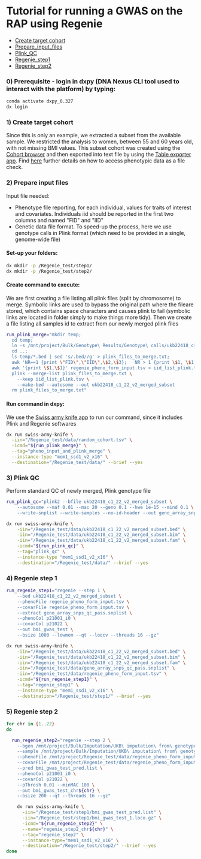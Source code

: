 # Tutorial for running a GWAS on the RAP using Regenie

- [Create target cohort](#create-target-cohort)
- [Prepare_input_files](#prepare-input-files)
- [Plink_QC](#plink-qc)
- [Regenie_step1](#regenie-step1)
- [Regenie_step2](#regenie-step2)


### 0) Prerequisite - login in dxpy (DNA Nexus CLI tool used to interact with the platform) by typing:
```bash
conda activate dxpy_0.327
dx login
```


### 1) Create target cohort

Since this is only an example, we extracted a subset from the available sample. We restricted the analysis to women, between 55 and 60 years old, with not missing BMI values. This subset cohort was created using the [Cohort browser](https://documentation.dnanexus.com/user/cohort-browser#opening-datasets-using-the-cohort-browser) and then exported into text file by using the [Table exporter app](https://ukbiobank.dnanexus.com/app/table-exporter).
Find [here](https://dnanexus.gitbook.io/uk-biobank-rap/working-on-the-research-analysis-platform/accessing-phenotypic-data-as-a-file#selecting-fields-of-interest-in-the-cohort-browser) further details on how to access phenotypic data as a file check.



### 2) Prepare input files
Input file needed:
  - Phenotype file reporting, for each individual, values for traits of interest and covariates. Individuals iid should be reported in the first two columns and named "FID" and "IID"
  - Genetic data file format. To speed-up the process, here we use genotype calls in Plink format (which need to be provided in a single, genome-wide file)

#### Set-up your folders:
```bash
dx mkdir -p /Regenie_test/step1/
dx mkdir -p /Regenie_test/step2/
```

#### Create command to execute:
We are first creating a file listing all plink files (split by chromosome) to merge. Symbolic links are used to bypass the original path where the fileare stored, which contains space characters and causes plink to fail (symbolic links are located in folder simply to make things more tidy). Then we create a file listing all samples id to extract from our newly merged plink files
```bash
run_plink_merge="mkdir temp; 
  cd temp;
  ln -s /mnt/project/Bulk/Genotype\ Results/Genotype\ calls/ukb22418_c[1-9]* ./;
  cd ..;
  ls temp/*.bed | sed 's/.bed//g' > plink_files_to_merge.txt;
  awk 'NR==1 {print \"FID\",\"IID\",\$2,\$3};	NR > 1 {print \$1, \$1, \$2, \$3}' random_cohort.tsv > regenie_pheno_form_input.tsv
  awk '{print \$1,\$1}' regenie_pheno_form_input.tsv > iid_list_plink.tsv
  plink --merge-list plink_files_to_merge.txt \
    --keep iid_list_plink.tsv \
    --make-bed --autosome --out ukb22418_c1_22_v2_merged_subset
  rm plink_files_to_merge.txt"
```

#### Run command in dxpy:
We use the [Swiss army knife app]() to run our command, since it includes Plink and Regenie softwares
```bash
dx run swiss-army-knife \
  -iin="/Regenie_test/data/random_cohort.tsv" \
  -icmd="${run_plink_merge}" \
  --tag="pheno_input_and_plink_merge" \
  --instance-type "mem1_ssd1_v2_x16" \
  --destination="/Regenie_test/data/" --brief --yes
```


### 3) Plink QC
Perform standard QC of newly merged, Plink genotype file

```bash
run_plink_qc="plink2 --bfile ukb22418_c1_22_v2_merged_subset \
	--autosome --maf 0.01 --mac 20 --geno 0.1 --hwe 1e-15 --mind 0.1 \
	--write-snplist --write-samples --no-id-header --out geno_array_snps_qc_pass"

dx run swiss-army-knife \
	-iin="/Regenie_test/data/ukb22418_c1_22_v2_merged_subset.bed" \
	-iin="/Regenie_test/data/ukb22418_c1_22_v2_merged_subset.bim" \
	-iin="/Regenie_test/data/ukb22418_c1_22_v2_merged_subset.fam" \
	-icmd="${run_plink_qc}" \
	--tag="plink_qc" \
	--instance-type "mem1_ssd1_v2_x16" \
	--destination="/Regenie_test/data/" --brief --yes
```

### 4) Regenie step 1
```bash
run_regenie_step1="regenie --step 1 \
	--bed ukb22418_c1_22_v2_merged_subset \
	--phenoFile regenie_pheno_form_input.tsv \
	--covarFile regenie_pheno_form_input.tsv \
	--extract geno_array_snps_qc_pass.snplist \
	--phenoCol p21001_i0 \
	--covarCol p21022 \
	--out bmi_gwas_test \
	--bsize 1000 --lowmem --qt --loocv --threads 16 --gz"

dx run swiss-army-knife \
	-iin="/Regenie_test/data/ukb22418_c1_22_v2_merged_subset.bed" \
	-iin="/Regenie_test/data/ukb22418_c1_22_v2_merged_subset.bim" \
	-iin="/Regenie_test/data/ukb22418_c1_22_v2_merged_subset.fam" \
	-iin="/Regenie_test/data/geno_array_snps_qc_pass.snplist" \
	-iin="/Regenie_test/data/regenie_pheno_form_input.tsv" \
	-icmd="${run_regenie_step1}" \
	--tag="regenie_step1" \
	--instance-type "mem1_ssd1_v2_x16" \
	--destination="/Regenie_test/step1/" --brief --yes
```
### 5) Regenie step 2
```bash
for chr in {1..22}
do

  run_regenie_step2="regenie --step 2 \
    --bgen /mnt/project/Bulk/Imputation/UKB\ imputation\ from\ genotype/ukb22828_c${chr}_b0_v3.bgen \
    --sample /mnt/project/Bulk/Imputation/UKB\ imputation\ from\ genotype/ukb22828_c${chr}_b0_v3.sample \
    --phenoFile /mnt/project/Regenie_test/data/regenie_pheno_form_input.tsv \
    --covarFile /mnt/project/Regenie_test/data/regenie_pheno_form_input.tsv \
    --pred bmi_gwas_test_pred.list \
    --phenoCol p21001_i0 \
    --covarCol p21022 \
    --pThresh 0.01 --minMAC 100 \
    --out bmi_gwas_test_chr${chr} \
    --bsize 200 --qt --threads 16 --gz"

    dx run swiss-army-knife \
      -iin="/Regenie_test/step1/bmi_gwas_test_pred.list" \
      -iin="/Regenie_test/step1/bmi_gwas_test_1.loco.gz" \
      -icmd="${run_regenie_step2}" \
      --name="regenie_step2_chr${chr}" \
      --tag="regenie_step2" \
      --instance-type="mem1_ssd1_v2_x16" \
      --destination="/Regenie_test/step2/" --brief --yes
done
```
